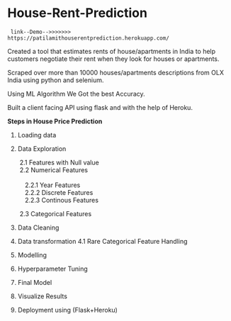 # House-Rent-Prediction
     link--Demo-->>>>>>> https://patilamithouserentprediction.herokuapp.com/
Created a tool that estimates rents of house/apartments in India to help customers negotiate their rent when they look for houses or apartments.

Scraped over more than 10000 houses/apartments descriptions from OLX India using python and selenium.

Using ML Algorithm We Got the best Accuracy. 

Built a client facing API using flask and with the help of Heroku.


**Steps in House Price Prediction**

1. Loading data

2. Data Exploration <br />

     &nbsp;2.1 Features with Null value<br />
     &nbsp;2.2 Numerical Features<br /><br />
           &nbsp;&nbsp;&nbsp; 2.2.1 Year Features<br />
           &nbsp;&nbsp;&nbsp; 2.2.2 Discrete Features<br /> 
           &nbsp;&nbsp;&nbsp; 2.2.3 Continous Features <br />
   
     &nbsp;2.3 Categorical Features

3. Data Cleaning


4. Data transformation
     4.1 Rare Categorical Feature Handling

5. Modelling

6. Hyperparameter Tuning

7. Final Model

8. Visualize Results

9. Deployment using (Flask+Heroku)
